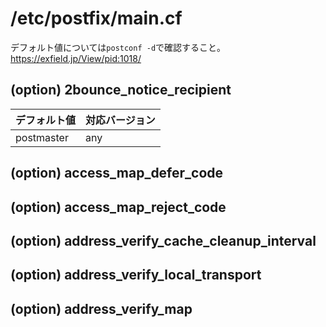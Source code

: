 # /etc/postfix/main.cf
デフォルト値については`postconf -d`で確認すること。  
https://exfield.jp/View/pid:1018/  

## (option) 2bounce_notice_recipient
|デフォルト値|対応バージョン|
|:---|:---|
|postmaster|any|
## (option) access_map_defer_code
## (option) access_map_reject_code
## (option) address_verify_cache_cleanup_interval
## (option) address_verify_local_transport
## (option) address_verify_map
